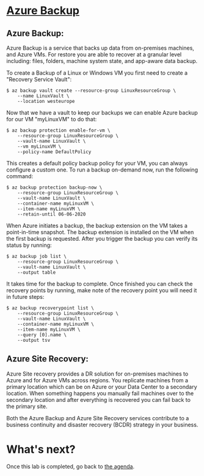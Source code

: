 
[Azure Backup](azure-backup.md)
===========================

Azure Backup: 
--------------
Azure Backup is a service that backs up data from on-premises machines, and Azure VMs. For restore you are able to recover at a granular level including: files, folders, machine system state, and app-aware data backup.

To create a Backup of a Linux or Windows VM you first need to create a "Recovery Service Vault": 

```
$ az backup vault create --resource-group LinuxResourceGroup \
    --name LinuxVault \
    --location westeurope
```

Now that we have a vault to keep our backups we can enable Azure backup for our VM "myLinuxVM" to do that:

```
$ az backup protection enable-for-vm \
    --resource-group LinuxResourceGroup \
    --vault-name LinuxVault \
    --vm myLinuxVM \
    --policy-name DefaultPolicy
```

This creates a default policy backup policy for your VM, you can always configure a custom one. To run a backup on-demand now, run the following command: 

```
$ az backup protection backup-now \
    --resource-group LinuxResourceGroup \
    --vault-name LinuxVault \
    --container-name myLinuxVM \
    --item-name myLinuxVM \
    --retain-until 06-06-2020
```
When Azure initiates a backup, the backup extension on the VM takes a point-in-time snapshot. The backup extension is installed on the VM when the first backup is requested. After you trigger the backup you can verify its status by running: 

```
$ az backup job list \
    --resource-group LinuxResourceGroup \
    --vault-name LinuxVault \
    --output table
```

It takes time for the backup to complete. Once finished you can check the recovery points by running, make note of the recovery point you will need it in future steps:

```
$ az backup recoverypoint list \
    --resource-group LinuxResourceGroup \
    --vault-name LinuxVault \
    --container-name myLinuxVM \
    --item-name myLinuxVM \
    --query [0].name \
    --output tsv
```

Azure Site Recovery: 
-------------------
Azure Site recovery provides a DR solution for on-premises machines to Azure and for Azure VMs across regions. You replicate machines from a primary location which can be on Azure or your Data Center to a secondary location. When something happens you manually fail machines over to the secondary location and after everything is recovered you can fail back to the primary site.

Both the Azure Backup and Azure Site Recovery services contribute to a business continuity and disaster recovery (BCDR) strategy in your business. 

What's next?
===============

Once this lab is completed, go back to [the agenda](README.md).
